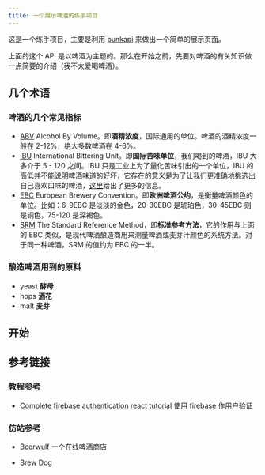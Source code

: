 ```yaml
---
title: 一个展示啤酒的练手项目
---
```


这是一个练手项目，主要是利用 [punkapi](https://punkapi.com/documentation/v2) 来做出一个简单的展示页面。

上面的这个 API 是以啤酒为主题的。那么在开始之前，先要对啤酒的有关知识做一点简要的介绍（我不太爱喝啤酒）。

## 几个术语

### 啤酒的几个常见指标

- [ABV](https://www.wikiwand.com/en/Alcohol_by_volume) Alcohol By Volume。即**酒精浓度**，国际通用的单位。啤酒的酒精浓度一般在 2-12%，绝大多数啤酒在 4-6%。
- [IBU](https://shorecraftbeer.com/abv-and-ibu-explained/#) International Bittering Unit。即**国际苦味单位**，我们喝到的啤酒，IBU 大多介于 5 - 120 之间。IBU 只是工业上为了量化苦味引出的一个单位，IBU 的高低并不能说明啤酒味道的好坏，它存在的意义是为了让我们更准确地挑选出自己喜欢口味的啤酒，[这里](https://www.thebrewenthusiast.com/ibus)给出了更多的信息。
- [EBC](https://www.beerwulf.com/en-nl/articles-about-craft-beer/beer-and-figures) European Brewery Convention。即**欧洲啤酒公约**，是衡量啤酒颜色的单位。比如：6-9EBC 是淡淡的金色，20-30EBC 是琥珀色，30-45EBC 则是铜色，75-120 是深褐色。
- [SRM](https://www.wikiwand.com/en/Beer_measurement) The Standard Reference Method，即**标准参考方法**，它的作用与上面的 EBC 类似，是现代啤酒酿造商用来测量啤酒或麦芽汁颜色的系统方法。对于同一种啤酒，SRM 的值约为 EBC 的一半。

### 酿造啤酒用到的原料

- yeast **酵母**
- hops **酒花**
- malt **麦芽**

## 开始

## 参考链接

### 教程参考

- [Complete firebase authentication react tutorial](https://www.robinwieruch.de/complete-firebase-authentication-react-tutorial) 使用 firebase 作用户验证

### 仿站参考

- [Beerwulf](https://www.beerwulf.com/en-gb) 一个在线啤酒商店

- [Brew Dog](https://www.brewdog.com/uk/shop)
